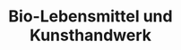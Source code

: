 ---
title: "Bio-Lebensmittel und Kunsthandwerk"
url: /bad-frankenhausen-kyffhaeuser/bio-lebensmittel-und-kunsthandwerk/
shop: Supermarkt
---